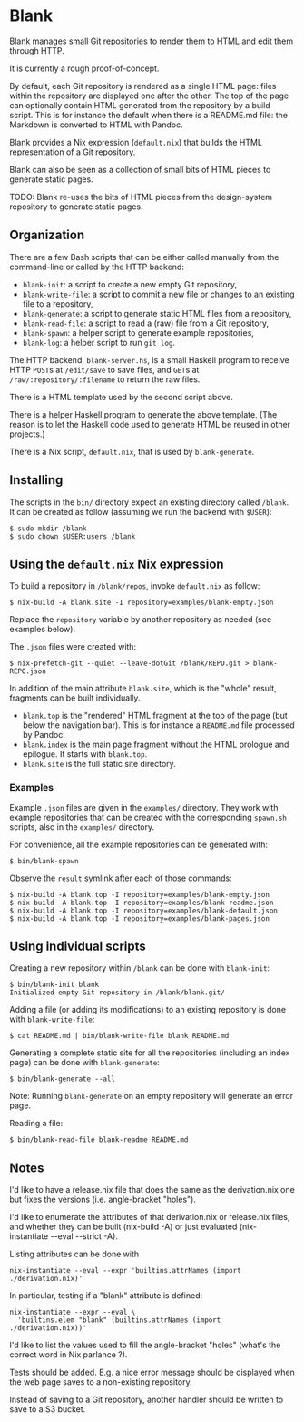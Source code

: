 # Blank

Blank manages small Git repositories to render them to HTML and edit them
through HTTP.

It is currently a rough proof-of-concept.

By default, each Git repository is rendered as a single HTML page: files within
the repository are displayed one after the other. The top of the page can
optionally contain HTML generated from the repository by a build script. This
is for instance the default when there is a README.md file: the Markdown is
converted to HTML with Pandoc.

Blank provides a Nix expression (`default.nix`) that builds the HTML
representation of a Git repository.

Blank can also be seen as a collection of small bits of HTML pieces to generate
static pages.

TODO: Blank re-uses the bits of HTML pieces from the design-system repository
to generate static pages.


## Organization

There are a few Bash scripts that can be either called manually from the
command-line or called by the HTTP backend:

- `blank-init`: a script to create a new empty Git repository,
- `blank-write-file`: a script to commit a new file or changes to an existing
  file to a repository,
- `blank-generate`: a script to generate static HTML files from a repository,
- `blank-read-file`: a script to read a (raw) file from a Git repository,
- `blank-spawn`: a helper script to generate example repositories,
- `blank-log`: a helper script to run `git log`.

The HTTP backend, `blank-server.hs`, is a small Haskell program to receive HTTP
`POST`s at `/edit/save` to save files, and `GET`s at
`/raw/:repository/:filename` to return the raw files.

There is a HTML template used by the second script above.

There is a helper Haskell program to generate the above template. (The reason
is to let the Haskell code used to generate HTML be reused in other projects.)

There is a Nix script, `default.nix`, that is used by `blank-generate`.


## Installing

The scripts in the `bin/` directory expect an existing directory called
`/blank`. It can be created as follow (assuming we run the backend with
`$USER`):

```
$ sudo mkdir /blank
$ sudo chown $USER:users /blank
```


## Using the `default.nix` Nix expression

To build a repository in `/blank/repos`, invoke `default.nix` as follow:

```
$ nix-build -A blank.site -I repository=examples/blank-empty.json
```

Replace the `repository` variable by another repository as needed (see examples
below).

The `.json` files were created with:

```
$ nix-prefetch-git --quiet --leave-dotGit /blank/REPO.git > blank-REPO.json
```

In addition of the main attribute `blank.site`, which is the "whole" result,
fragments can be built individually.

- `blank.top` is the "rendered" HTML fragment at the top of the page (but below
  the navigation bar). This is for instance a `README.md` file processed by
  Pandoc.
- `blank.index` is the main page fragment without the HTML prologue and
  epilogue. It starts with `blank.top`.
- `blank.site` is the full static site directory.


### Examples

Example `.json` files are given in the `examples/` directory. They work with
example repositories that can be created with the corresponding `spawn.sh`
scripts, also in the `examples/` directory.

For convenience, all the example repositories can be generated with:

```
$ bin/blank-spawn
```

Observe the `result` symlink after each of those commands:

```
$ nix-build -A blank.top -I repository=examples/blank-empty.json
$ nix-build -A blank.top -I repository=examples/blank-readme.json
$ nix-build -A blank.top -I repository=examples/blank-default.json
$ nix-build -A blank.top -I repository=examples/blank-pages.json
```


## Using individual scripts

Creating a new repository within `/blank` can be done with `blank-init`:

```
$ bin/blank-init blank
Initialized empty Git repository in /blank/blank.git/
```

Adding a file (or adding its modifications) to an existing repository is done
with `blank-write-file`:

```
$ cat README.md | bin/blank-write-file blank README.md
```

Generating a complete static site for all the repositories (including an index
page) can be done with `blank-generate`:

```
$ bin/blank-generate --all
```

Note: Running `blank-generate` on an empty repository will generate an error
page.

Reading a file:

```
$ bin/blank-read-file blank-readme README.md
```


## Notes

I'd like to have a release.nix file that does the same as the derivation.nix
one but fixes the versions (i.e. angle-bracket "holes").

I'd like to enumerate the attributes of that derivation.nix or release.nix
files, and whether they can be built (nix-build -A) or just evaluated
(nix-instantiate --eval --strict -A).

Listing attributes can be done with

```
nix-instantiate --eval --expr 'builtins.attrNames (import ./derivation.nix)'
```

In particular, testing if a "blank" attribute is defined:

```
nix-instantiate --expr --eval \
  'builtins.elem "blank" (builtins.attrNames (import ./derivation.nix))'
```

I'd like to list the values used to fill the angle-bracket "holes" (what's the
correct word in Nix parlance ?).

Tests should be added. E.g. a nice error message should be displayed when the
web page saves to a non-existing repository.

Instead of saving to a Git repository, another handler should be written to
save to a S3 bucket.
